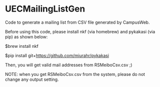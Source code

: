 # UECMailingListGen
Code to generate a mailing list from CSV file generated by CampusWeb.

Before using this code, please install nkf (via homebrew) and pykakasi (via pip) as shown below:

$brew install nkf

$pip install git+https://github.com/miurahr/pykakasi

Then, you will get valid mail addresses from RSMeiboCsv.csv ;)

NOTE: when you get RSMeiboCsv.csv from the system, please do not change any output setting.
